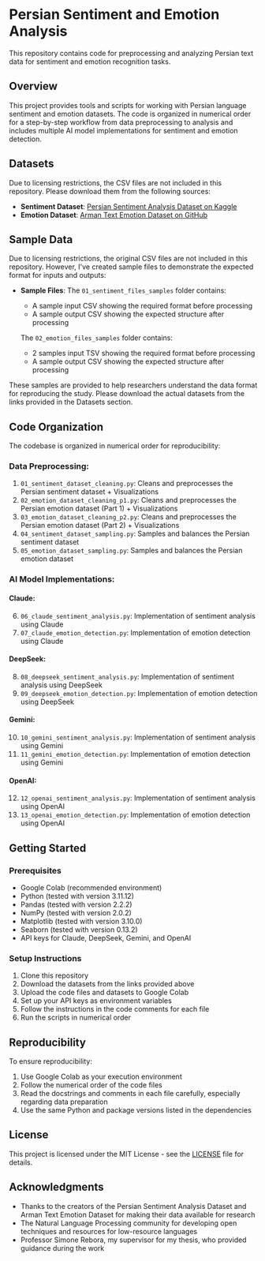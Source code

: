 # Persian Sentiment and Emotion Analysis
This repository contains code for preprocessing and analyzing Persian text data for sentiment and emotion recognition tasks.

## Overview
This project provides tools and scripts for working with Persian language sentiment and emotion datasets. The code is organized in numerical order for a step-by-step workflow from data preprocessing to analysis and includes multiple AI model implementations for sentiment and emotion detection.

## Datasets
Due to licensing restrictions, the CSV files are not included in this repository. Please download them from the following sources:
- **Sentiment Dataset**: [Persian Sentiment Analysis Dataset on Kaggle](https://www.kaggle.com/datasets/instatext/persian-sentiment-analysis-dataset)
- **Emotion Dataset**: [Arman Text Emotion Dataset on GitHub](https://github.com/Arman-Rayan-Sharif/arman-text-emotion)

## Sample Data
Due to licensing restrictions, the original CSV files are not included in this repository. However, I've created sample files to demonstrate the expected format for inputs and outputs:
- **Sample Files**: The `01_sentiment_files_samples` folder contains:
  - A sample input CSV showing the required format before processing
  - A sample output CSV showing the expected structure after processing
    
  The `02_emotion_files_samples` folder contains:
  - 2 samples input TSV showing the required format before processing
  - A sample output CSV showing the expected structure after processing
  
These samples are provided to help researchers understand the data format for reproducing the study. Please download the actual datasets from the links provided in the Datasets section.

## Code Organization
The codebase is organized in numerical order for reproducibility:

### Data Preprocessing:
1. `01_sentiment_dataset_cleaning.py`: Cleans and preprocesses the Persian sentiment dataset + Visualizations
2. `02_emotion_dataset_cleaning_p1.py`: Cleans and preprocesses the Persian emotion dataset (Part 1) + Visualizations
3. `03_emotion_dataset_cleaning_p2.py`: Cleans and preprocesses the Persian emotion dataset (Part 2) + Visualizations
4. `04_sentiment_dataset_sampling.py`: Samples and balances the Persian sentiment dataset
5. `05_emotion_dataset_sampling.py`: Samples and balances the Persian emotion dataset

### AI Model Implementations:

#### Claude:
6. `06_claude_sentiment_analysis.py`: Implementation of sentiment analysis using Claude
7. `07_claude_emotion_detection.py`: Implementation of emotion detection using Claude

#### DeepSeek:
8. `08_deepseek_sentiment_analysis.py`: Implementation of sentiment analysis using DeepSeek
9. `09_deepseek_emotion_detection.py`: Implementation of emotion detection using DeepSeek

#### Gemini:
10. `10_gemini_sentiment_analysis.py`: Implementation of sentiment analysis using Gemini
11. `11_gemini_emotion_detection.py`: Implementation of emotion detection using Gemini

#### OpenAI:
12. `12_openai_sentiment_analysis.py`: Implementation of sentiment analysis using OpenAI
13. `13_openai_emotion_detection.py`: Implementation of emotion detection using OpenAI

## Getting Started
### Prerequisites
- Google Colab (recommended environment)
- Python (tested with version 3.11.12)
- Pandas (tested with version 2.2.2)
- NumPy (tested with version 2.0.2)
- Matplotlib (tested with version 3.10.0)
- Seaborn (tested with version 0.13.2)
- API keys for Claude, DeepSeek, Gemini, and OpenAI

### Setup Instructions
1. Clone this repository
2. Download the datasets from the links provided above
3. Upload the code files and datasets to Google Colab
4. Set up your API keys as environment variables
5. Follow the instructions in the code comments for each file
6. Run the scripts in numerical order

## Reproducibility
To ensure reproducibility:
1. Use Google Colab as your execution environment
2. Follow the numerical order of the code files
3. Read the docstrings and comments in each file carefully, especially regarding data preparation
4. Use the same Python and package versions listed in the dependencies

## License
This project is licensed under the MIT License - see the [LICENSE](LICENSE) file for details.

## Acknowledgments
- Thanks to the creators of the Persian Sentiment Analysis Dataset and Arman Text Emotion Dataset for making their data available for research
- The Natural Language Processing community for developing open techniques and resources for low-resource languages
- Professor Simone Rebora, my supervisor for my thesis, who provided guidance during the work

